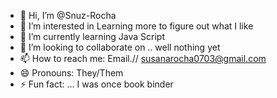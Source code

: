 - 👋 Hi, I’m @Snuz-Rocha
- 👀 I’m interested in Learning more to figure out what I like
- 🌱 I’m currently learning Java Script
- 💞️ I’m looking to collaborate on .. well nothing yet
- 📫 How to reach me: Email.// susanarocha0703@gmail.com
- 😄 Pronouns: They/Them
- ⚡ Fun fact: ... I was once book binder

<!---
Snuz-Rocha/Snuz-Rocha is a ✨ special ✨ repository because its `README.md` (this file) appears on your GitHub profile.
You can click the Preview link to take a look at your changes.
--->

